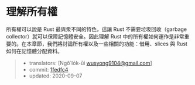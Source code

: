 # 理解所有權

所有權可以說是 Rust 最與衆不同的特色，這讓 Rust 不需要垃圾回收（garbage collector）就可以保障記憶體安全。因此理解 Rust 中的所有權如何運作是非常重要的。在本章節，我們將討論所有權以及一些相關的功能：借用、slices 與 Rust 如何在記憶體分配資料。

> - translators: [Ngô͘ Io̍k-ūi <wusyong9104@gmail.com>]
> - commit: [1fedfc4](https://github.com/rust-lang/book/blob/1fedfc4b96c2017f64ecfcf41a0a07e2e815f24f/src/ch04-00-understanding-ownership.md)
> - updated: 2020-09-07